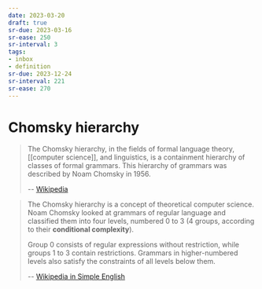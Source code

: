 ```yaml
---
date: 2023-03-20
draft: true
sr-due: 2023-03-16
sr-ease: 250
sr-interval: 3
tags:
- inbox
- definition
sr-due: 2023-12-24
sr-interval: 221
sr-ease: 270
---
```


# Chomsky hierarchy

> The Chomsky hierarchy, in the fields of formal language theory,
> [[computer science]], and linguistics, is a containment hierarchy
> of classes of formal grammars. This hierarchy of grammars was described by
> Noam Chomsky in 1956.
>
> -- [Wikipedia](https://en.wikipedia.org/wiki/Chomsky_hierarchy)

> The Chomsky hierarchy is a concept of theoretical computer science. Noam
> Chomsky looked at grammars of regular language and classified them into four
> levels, numbered 0 to 3 (4 groups, according to their **conditional
> complexity**).
>
> Group 0 consists of regular expressions without restriction, while groups 1 to
> 3 contain restrictions. Grammars in higher-numbered levels also satisfy the
> constraints of all levels below them.
>
> --
> [Wikipedia in Simple English](https://simple.wikipedia.org/wiki/Chomsky_hierarchy)